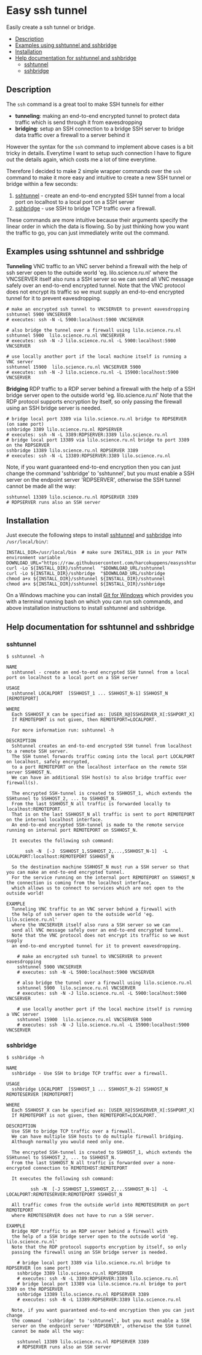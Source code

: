 # Easy ssh tunnel

Easily create a ssh tunnel or bridge.

<!--ts-->
   * [Description](#description)
   * [Examples using sshtunnel and sshbridge](#examples-using-sshtunnel-and-sshbridge)
   * [Installation](#installation)
   * [Help documentation for sshtunnel and sshbridge](#help-documentation-for-sshtunnel-and-sshbridge)
      * [sshtunnel](#sshtunnel)
      * [sshbridge](#sshbridge)

<!-- Created by https://github.com/ekalinin/github-markdown-toc -->
<!-- Added by: harcok, at: do sep  5 08:51:13 CEST 2024 -->

<!--te-->

## Description

The `ssh` command is a great tool to make SSH tunnels for either

- **tunneling**: making an end-to-end encrypted tunnel to protect data traffic which is send through
  it from eavesdropping
- **bridging**: setup an SSH connection to a bridge SSH server to bridge data traffic over a
  firewall to a server behind it

However the syntax for the `ssh` command to implement above cases is a bit tricky in details.
Everytime I want to setup such connection I have to figure out the details again, which costs me a
lot of time everytime.

Therefore I decided to make 2 simple wrapper commands over the `ssh` command to make it more easy
and intuitive to create a new SSH tunnel or bridge within a few seconds:

1. [sshtunnel](#sshtunnel) - create an end-to-end encrypted SSH tunnel from a local port on
   localhost to a local port on a SSH server
2. [sshbridge](#sshbridge) - use SSH to bridge TCP traffic over a firewall.

These commands are more intuitive because their arguments specify the linear order in which the data
is flowing. So by just thinking how you want the traffic to go, you can just immediately write out
the command.

## Examples using sshtunnel and sshbridge

**Tunneling** VNC traffic to an VNC server behind a firewall with the help of ssh server open to the
outside world 'eg. lilo.science.ru.nl' where the VNCSERVER itself also runs a SSH server so we can
send all VNC message safely over an end-to-end encrypted tunnel. Note that the VNC protocol does not
encrypt its traffic so we must supply an end-to-end encrypted tunnel for it to prevent
eavesdropping.

    # make an encrypted ssh tunnel to VNCSERVER to prevent eavesdropping
    sshtunnel 5900 VNCSERVER
    # executes: ssh -N -L 5900:localhost:5900 VNCSERVER

    # also bridge the tunnel over a firewall using lilo.science.ru.nl
    sshtunnel 5900  lilo.science.ru.nl VNCSERVER
    # executes: ssh -N -J lilo.science.ru.nl -L 5900:localhost:5900 VNCSERVER

    # use locally another port if the local machine itself is running a VNC server
    sshtunnel 15900  lilo.science.ru.nl VNCSERVER 5900
    # executes: ssh -N -J lilo.science.ru.nl -L 15900:localhost:5900 VNCSERVER

**Bridging** RDP traffic to a RDP server behind a firewall with the help of a SSH bridge server open
to the outside world 'eg. lilo.science.ru.nl' Note that the RDP protocol supports encryption by
itself, so only passing the firewall using an SSH bridge server is needed.

    # bridge local port 3389 via lilo.science.ru.nl bridge to RDPSERVER (on same port)
    sshbridge 3389 lilo.science.ru.nl RDPSERVER
    # executes: ssh -N -L 3389:RDPSERVER:3389 lilo.science.ru.nl
    # bridge local port 13389 via lilo.science.ru.nl bridge to port 3389 on the RDPSERVER
    sshbridge 13389 lilo.science.ru.nl RDPSERVER 3389
    # executes: ssh -N -L 13389:RDPSERVER:3389 lilo.science.ru.nl

Note, if you want guaranteed end-to-end encryption then you can just change the command 'sshbridge'
to 'sshtunnel', but you must enable a SSH server on the endpoint server 'RDPSERVER', otherwise the
SSH tunnel cannot be made all the way:

    sshtunnel 13389 lilo.science.ru.nl RDPSERVER 3389
    # RDPSERVER runs also an SSH server

## Installation

Just execute the following steps to install [sshtunnel](#sshtunnel) and [sshbridge](#sshbridge) into
`/usr/local/bin/`:

    INSTALL_DIR=/usr/local/bin  # make sure INSTALL_DIR is in your PATH environment variable
    DOWNLOAD_URL="https://raw.githubusercontent.com/harcokuppens/easysshtunnel/main/bin/"
    curl -Lo ${INSTALL_DIR}/sshtunnel  "$DOWNLOAD_URL/sshtunnel
    curl -Lo ${INSTALL_DIR}/sshbridge  "$DOWNLOAD_URL/sshbridge
    chmod a+x ${INSTALL_DIR}/sshtunnel ${INSTALL_DIR}/sshtunnel
    chmod a+x ${INSTALL_DIR}/sshtunnel ${INSTALL_DIR}/sshbridge

On a Windows machine you can install [Git for Windows](https://gitforwindows.org) which provides you
with a terminal running bash on which you can run ssh commands, and above installation instructions
to install sshtunnel and sshbridge.

## Help documentation for sshtunnel and sshbridge

### sshtunnel

    $ sshtunnel -h

    NAME
      sshtunnel - create an end-to-end encrypted SSH tunnel from a local port on localhost to a local port on a SSH server

    USAGE
      sshtunnel LOCALPORT  [SSHHOST_1 ... SSHHOST_N-1] SSHHOST_N [REMOTEPORT]

    WHERE
      Each SSHHOST_X can be specified as: [USER_X@]SSHSERVER_X[:SSHPORT_X]
      If REMOTEPORT is not given, then REMOTEPORT=LOCALPORT.

      For more information run: sshtunnel -h

    DESCRIPTION
      Sshtunnel creates an end-to-end encrypted SSH tunnel from localhost to a remote SSH server.
      The SSH tunnel forwards traffic coming into the local port LOCALPORT on localhost, safely encrypted,
      to a port REMOTEPORT on the localhost interface on the remote SSH server SSHHOST_N.
      We can have an additional SSH host(s) to also bridge traffic over firewall(s).

      The encrypted SSH-tunnel is created to SSHHOST_1, which extends the SSHtunnel to SSHHOST_2, ... to SSHHOST_N.
      From the last SSHHOST_N all traffic is forwarded locally to localhost:REMOTEPORT.
      That is on the last SSHHOST_N all traffic is sent to port REMOTEPORT on the internal localhost interface.
      An end-to-end encrypted SSH-tunnel is made to the remote service running on internal port REMOTEPORT on SSHHOST_N.

      It executes the following ssh command:

           ssh -N  [-J  SSHHOST_1,SSHHOST_2,...,SSHHOST_N-1]  -L LOCALPORT:localhost:REMOTEPORT SSHHOST_N

      So the destination machine SSHHOST_N must run a SSH server so that you can make an end-to-end encrypted tunnel.
      For the service running on the internal port REMOTEPORT on SSHHOST_N the connection is coming from the localhost interface,
      which allows us to connect to services which are not open to the outside world!

    EXAMPLE
      Tunneling VNC traffic to an VNC server behind a firewall with
      the help of ssh server open to the outside world 'eg. lilo.science.ru.nl'
      where the VNCSERVER itself also runs a SSH server so we can
      send all VNC message safely over an end-to-end encrypted tunnel.
      Note that the VNC protocol does not encrypt its traffic so we must supply
      an end-to-end encrypted tunnel for it to prevent eavesdropping.

        # make an encrypted ssh tunnel to VNCSERVER to prevent eavesdropping
        sshtunnel 5900 VNCSERVER
        # executes: ssh -N -L 5900:localhost:5900 VNCSERVER

        # also bridge the tunnel over a firewall using lilo.science.ru.nl
        sshtunnel 5900  lilo.science.ru.nl VNCSERVER
        # executes: ssh -N -J lilo.science.ru.nl -L 5900:localhost:5900 VNCSERVER

        # use locally another port if the local machine itself is running a VNC server
        sshtunnel 15900  lilo.science.ru.nl VNCSERVER 5900
        # executes: ssh -N -J lilo.science.ru.nl -L 15900:localhost:5900 VNCSERVER

### sshbridge

    $ sshbridge -h

    NAME
      sshbridge - Use SSH to bridge TCP traffic over a firewall.

    USAGE
      sshbridge LOCALPORT  [SSHHOST_1 ... SSHHOST_N-2] SSHHOST_N REMOTESERVER [REMOTEPORT]

    WHERE
      Each SSHHOST_X can be specified as: [USER_X@]SSHSERVER_X[:SSHPORT_X]
      If REMOTEPORT is not given, then REMOTEPORT=LOCALPORT.

    DESCRIPTION
      Use SSH to bridge TCP traffic over a firewall.
      We can have multiple SSH hosts to do multiple firewall bridging.
      Although normally you would need only one.

      The encrypted SSH-tunnel is created to SSHHOST_1, which extends the SSHtunnel to SSHHOST_2, ... to SSHHOST_N.
      From the last SSHHOST_N all traffic is forwarded over a none-encrypted connection to REMOTEHOST:REMOTEPORT

      It executes the following ssh command:

             ssh -N  [-J SSHHOST_1,SSHHOST_2,...SSHHOST_N-1]  -L LOCALPORT:REMOTESERVER:REMOTEPORT SSHHOST_N

      All traffic comes from the outside world into REMOTESERVER on port REMOTEPORT
      where REMOTESERVER does not have to run a SSH server.

    EXAMPLE
      Bridge RDP traffic to an RDP server behind a firewall with
      the help of a SSH bridge server open to the outside world 'eg. lilo.science.ru.nl'
      Note that the RDP protocol supports encryption by itself, so only
      passing the firewall using an SSH bridge server is needed.

        # bridge local port 3389 via lilo.science.ru.nl bridge to RDPSERVER (on same port)
        sshbridge 3389 lilo.science.ru.nl RDPSERVER
        # executes: ssh -N -L 3389:RDPSERVER:3389 lilo.science.ru.nl
        # bridge local port 13389 via lilo.science.ru.nl bridge to port 3389 on the RDPSERVER
        sshbridge 13389 lilo.science.ru.nl RDPSERVER 3389
        # executes: ssh -N -L 13389:RDPSERVER:3389 lilo.science.ru.nl

      Note, if you want guaranteed end-to-end encryption then you can just change
      the command  'sshbridge' to 'sshtunnel', but you must enable a SSH
      server on the endpoint server 'RDPSERVER', otherwise the SSH tunnel
      cannot be made all the way:

        sshtunnel 13389 lilo.science.ru.nl RDPSERVER 3389
        # RDPSERVER runs also an SSH server
